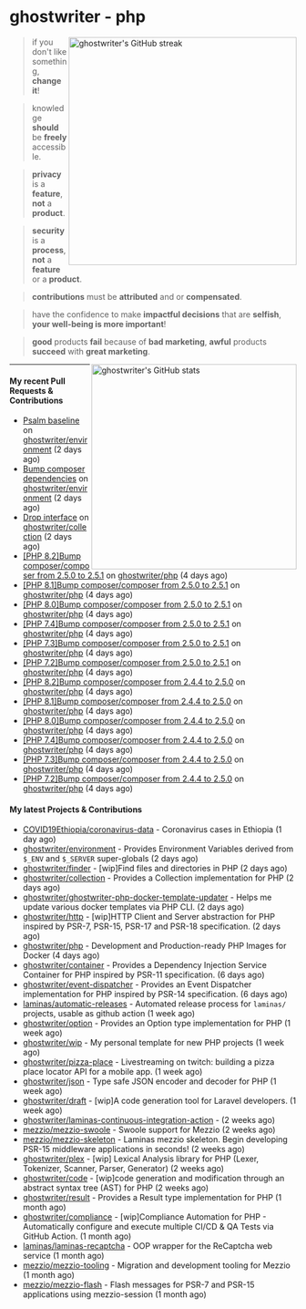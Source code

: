 # ghostwriter - php

<img alt="ghostwriter's GitHub streak" width="400px" align="right" src="https://github-readme-streak-stats.herokuapp.com/?cache_seconds=1800&user=ghostwriter">

> if you don't like something, **change it**!

> knowledge **should** be **freely** accessible.

> **privacy** is a **feature**, **not** a **product**.

> **security** is a **process**, **not** a **feature** or a **product**.

> **contributions** must be **attributed** and or **compensated**.

> have the confidence to make **impactful decisions** that are **selfish**, **your well-being is more important**!

> **good** products **fail** because of **bad marketing**, **awful** products **succeed** with **great marketing**.

<img alt="ghostwriter's GitHub stats" width="360px" align="right" src="https://github-readme-stats.vercel.app/api?cache_seconds=1800&username=ghostwriter&show_icons=true&count_private=true&hide_title=true&hide_rank=true&icon_color=333">

---

#### My recent Pull Requests & Contributions

- [Psalm baseline](https://github.com/ghostwriter/environment/pull/11) on [ghostwriter/environment](https://github.com/ghostwriter/environment) (2 days ago)
- [Bump composer dependencies](https://github.com/ghostwriter/environment/pull/10) on [ghostwriter/environment](https://github.com/ghostwriter/environment) (2 days ago)
- [Drop interface](https://github.com/ghostwriter/collection/pull/8) on [ghostwriter/collection](https://github.com/ghostwriter/collection) (2 days ago)
- [[PHP 8.2]Bump composer/composer from 2.5.0 to 2.5.1](https://github.com/ghostwriter/php/pull/266) on [ghostwriter/php](https://github.com/ghostwriter/php) (4 days ago)
- [[PHP 8.1]Bump composer/composer from 2.5.0 to 2.5.1](https://github.com/ghostwriter/php/pull/265) on [ghostwriter/php](https://github.com/ghostwriter/php) (4 days ago)
- [[PHP 8.0]Bump composer/composer from 2.5.0 to 2.5.1](https://github.com/ghostwriter/php/pull/264) on [ghostwriter/php](https://github.com/ghostwriter/php) (4 days ago)
- [[PHP 7.4]Bump composer/composer from 2.5.0 to 2.5.1](https://github.com/ghostwriter/php/pull/263) on [ghostwriter/php](https://github.com/ghostwriter/php) (4 days ago)
- [[PHP 7.3]Bump composer/composer from 2.5.0 to 2.5.1](https://github.com/ghostwriter/php/pull/262) on [ghostwriter/php](https://github.com/ghostwriter/php) (4 days ago)
- [[PHP 7.2]Bump composer/composer from 2.5.0 to 2.5.1](https://github.com/ghostwriter/php/pull/261) on [ghostwriter/php](https://github.com/ghostwriter/php) (4 days ago)
- [[PHP 8.2]Bump composer/composer from 2.4.4 to 2.5.0](https://github.com/ghostwriter/php/pull/260) on [ghostwriter/php](https://github.com/ghostwriter/php) (4 days ago)
- [[PHP 8.1]Bump composer/composer from 2.4.4 to 2.5.0](https://github.com/ghostwriter/php/pull/259) on [ghostwriter/php](https://github.com/ghostwriter/php) (4 days ago)
- [[PHP 8.0]Bump composer/composer from 2.4.4 to 2.5.0](https://github.com/ghostwriter/php/pull/258) on [ghostwriter/php](https://github.com/ghostwriter/php) (4 days ago)
- [[PHP 7.4]Bump composer/composer from 2.4.4 to 2.5.0](https://github.com/ghostwriter/php/pull/257) on [ghostwriter/php](https://github.com/ghostwriter/php) (4 days ago)
- [[PHP 7.3]Bump composer/composer from 2.4.4 to 2.5.0](https://github.com/ghostwriter/php/pull/256) on [ghostwriter/php](https://github.com/ghostwriter/php) (4 days ago)
- [[PHP 7.2]Bump composer/composer from 2.4.4 to 2.5.0](https://github.com/ghostwriter/php/pull/255) on [ghostwriter/php](https://github.com/ghostwriter/php) (4 days ago)

#### My latest Projects & Contributions

- [COVID19Ethiopia/coronavirus-data](https://github.com/COVID19Ethiopia/coronavirus-data) - Coronavirus cases in Ethiopia (1 day ago)
- [ghostwriter/environment](https://github.com/ghostwriter/environment) - Provides Environment Variables derived from `$_ENV` and `$_SERVER` super-globals (2 days ago)
- [ghostwriter/finder](https://github.com/ghostwriter/finder) - [wip]Find files and directories in PHP (2 days ago)
- [ghostwriter/collection](https://github.com/ghostwriter/collection) - Provides a Collection implementation for PHP (2 days ago)
- [ghostwriter/ghostwriter-php-docker-template-updater](https://github.com/ghostwriter/ghostwriter-php-docker-template-updater) - Helps me update various docker templates via PHP CLI. (2 days ago)
- [ghostwriter/http](https://github.com/ghostwriter/http) - [wip]HTTP Client and Server abstraction for PHP inspired by PSR-7, PSR-15, PSR-17 and PSR-18 specification. (2 days ago)
- [ghostwriter/php](https://github.com/ghostwriter/php) - Development and Production-ready PHP Images for Docker (4 days ago)
- [ghostwriter/container](https://github.com/ghostwriter/container) - Provides a Dependency Injection Service Container for PHP inspired by PSR-11 specification. (6 days ago)
- [ghostwriter/event-dispatcher](https://github.com/ghostwriter/event-dispatcher) - Provides an Event Dispatcher implementation for PHP inspired by PSR-14 specification. (6 days ago)
- [laminas/automatic-releases](https://github.com/laminas/automatic-releases) - Automated release process for `laminas/` projects, usable as github action (1 week ago)
- [ghostwriter/option](https://github.com/ghostwriter/option) - Provides an Option type implementation for PHP (1 week ago)
- [ghostwriter/wip](https://github.com/ghostwriter/wip) - My personal template for new PHP projects (1 week ago)
- [ghostwriter/pizza-place](https://github.com/ghostwriter/pizza-place) - Livestreaming on twitch: building a pizza place locator API for a mobile app. (1 week ago)
- [ghostwriter/json](https://github.com/ghostwriter/json) - Type safe JSON encoder and decoder for PHP (1 week ago)
- [ghostwriter/draft](https://github.com/ghostwriter/draft) - [wip]A code generation tool for Laravel developers. (1 week ago)
- [ghostwriter/laminas-continuous-integration-action](https://github.com/ghostwriter/laminas-continuous-integration-action) -  (2 weeks ago)
- [mezzio/mezzio-swoole](https://github.com/mezzio/mezzio-swoole) - Swoole support for Mezzio (2 weeks ago)
- [mezzio/mezzio-skeleton](https://github.com/mezzio/mezzio-skeleton) - Laminas mezzio skeleton. Begin developing PSR-15 middleware applications in seconds! (2 weeks ago)
- [ghostwriter/plex](https://github.com/ghostwriter/plex) - [wip] Lexical Analysis library for PHP (Lexer, Tokenizer, Scanner, Parser, Generator) (2 weeks ago)
- [ghostwriter/code](https://github.com/ghostwriter/code) - [wip]code generation and modification through an abstract syntax tree (AST) for PHP (2 weeks ago)
- [ghostwriter/result](https://github.com/ghostwriter/result) - Provides a Result type implementation for PHP (1 month ago)
- [ghostwriter/compliance](https://github.com/ghostwriter/compliance) - [wip]Compliance Automation for PHP - Automatically configure and execute multiple CI/CD &amp; QA Tests via GitHub Action. (1 month ago)
- [laminas/laminas-recaptcha](https://github.com/laminas/laminas-recaptcha) - OOP wrapper for the ReCaptcha web service (1 month ago)
- [mezzio/mezzio-tooling](https://github.com/mezzio/mezzio-tooling) - Migration and development tooling for Mezzio (1 month ago)
- [mezzio/mezzio-flash](https://github.com/mezzio/mezzio-flash) - Flash messages for PSR-7 and PSR-15 applications using mezzio-session (1 month ago)
